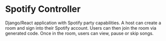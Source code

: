 <h1>Spotify Controller</h1>
<p>
  Django/React application with Spotify party capabilities. A host can create a room and sign into their Spotify account. Users can then join the room via generated code. Once in the room, users can view, pause or skip songs.
  </p>
